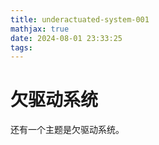 ```yaml
---
title: underactuated-system-001
mathjax: true
date: 2024-08-01 23:33:25
tags:
---
```


# 欠驱动系统

还有一个主题是欠驱动系统。

